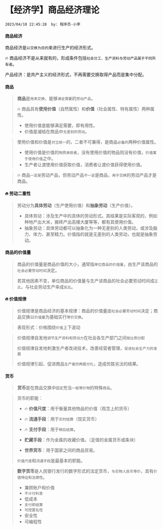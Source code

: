 # 【经济学】商品经济理论

`2023/04/10 22:45:28  by: 程序员·小李`

#### 商品经济

商品经济是`以交换为目的`来进行生产的经济形式。

🔥 商品经济不是从来就有的，形成条件包括`社会分工、生产资料与劳动产品属于不同所有者`。

产品经济：是共产主义的经济形式，不再需要交换取得产品而是集中分配。


#### 商品

> **商品**是`用来交换`、能够`满足需要`的`劳动产品`，
>
> 🔥 商品具有**使用价值**（自然属性）和**价值**（社会属性、特有属性）两种属性。
> * 使用价值是能够满足需要，即有用性。
> * 价值是凝结在商品中`无差别的劳动`。


> 使用价值和价值是`对立统一`的，二者不可兼得，是商品`必备的`两种价值属性。
> * 使用价值是价值的`物质承担者`，没有使用价值的物品则没有价值，`价值寓于使用价值`之中。
> * 生产者让渡使用价值获取价值，消费者让渡价值获得使用价值。

> 🔥 商品`一定是`劳动产品，但劳动产品`不一定`是商品，`用于交换`的劳动产品才是商品。



#### 🔥 劳动二重性

> 劳动分为**具体劳动**（生产使用价值）和**抽象劳动**（生产价值）。
> * 具体劳动：涉及生产中的具体的劳动形式。其结果是实际客观的，例如种地产出大米，搬砖产出高楼大厦等等，都有其使用价值。
> * 抽象劳动：具体劳动都可以抽象化为一种无差别的人类劳动，或涉及脑力、体力、甚至精力。价值指的就是无差别的人类劳动，也就是抽象劳动。



#### 商品的价值量

> 商品的价值量是商品价值的大小，通常指`单位商品的价值量`，由生产该商品的`社会必要劳动时间`决定。
>
> 若其他因素不变，单位商品的价值量与生产该商品的社会必要劳动时间成`正比`，与社会劳动生产率成`反比`。



#### 🔥 价值规律

> 价值规律是商品经济的基本规律：商品的价值量由`社会必要劳动时间`决定；商品交换以`价值量`为基础实行`等价交换`。

> 表现形式：价格围绕`价值`上下波动

> 价值规律自发地`调节生产资料和劳动力`在社会各生产部门之间`按比例分配`
>
> 价值规律自发地刺激生产者改进技术，改善经营者管理，`促进社会生产力的发展`
>
> 价值规律引起、促进商品`生产者的两极分化`，造成优胜劣汰的结果。


#### 货币

> **货币**是在商品交换中`固定`充当`一般等价物`的特殊`商品`。

> 货币的职能：
>
> * 🔥 **价值尺度**：用于衡量其他物品的价值（观念上的货币）
>
> * 🔥 **流通手段**：用于`实时结算`（现实货币）
>
> * 🔥 **支付手段**：用于`稍后结算`。
>
> * **贮藏手段**：作为金属的收藏价值。（足值的金属货币或条块）
>
> * **世界货币**：用于国家之间的商品贸易。
>
> `价值尺度`和`流通手段`是最基本的职能。

> **数字货币**是人民银行发行的数字形式的法定货币，`与实物人民币等价`，具有`价值特征和法偿性`。
> * 兼顾账户和价值
> * `不计付利息`
> * 低成本
> * `支付即结算`
> * `可控匿名性`
> * 安全性
> * 可编程性